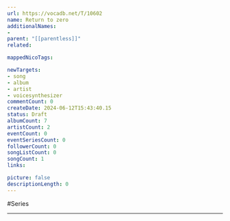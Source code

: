 ```yaml
---
url: https://vocadb.net/T/10602
name: Return to zero
additionalNames: 
- 
parent: "[[parentless]]"
related:

mappedNicoTags:

newTargets:
- song
- album
- artist
- voicesynthesizer
commentCount: 0
createDate: 2024-06-12T15:43:40.15
status: Draft
albumCount: 7
artistCount: 2
eventCount: 0
eventSeriesCount: 0
followerCount: 0
songListCount: 0
songCount: 1
links: 

picture: false
descriptionLength: 0
---
```


#Series



---

